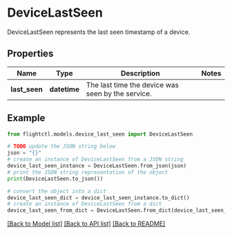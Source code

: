# DeviceLastSeen

DeviceLastSeen represents the last seen timestamp of a device.

## Properties

Name | Type | Description | Notes
------------ | ------------- | ------------- | -------------
**last_seen** | **datetime** | The last time the device was seen by the service. | 

## Example

```python
from flightctl.models.device_last_seen import DeviceLastSeen

# TODO update the JSON string below
json = "{}"
# create an instance of DeviceLastSeen from a JSON string
device_last_seen_instance = DeviceLastSeen.from_json(json)
# print the JSON string representation of the object
print(DeviceLastSeen.to_json())

# convert the object into a dict
device_last_seen_dict = device_last_seen_instance.to_dict()
# create an instance of DeviceLastSeen from a dict
device_last_seen_from_dict = DeviceLastSeen.from_dict(device_last_seen_dict)
```
[[Back to Model list]](../README.md#documentation-for-models) [[Back to API list]](../README.md#documentation-for-api-endpoints) [[Back to README]](../README.md)


